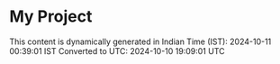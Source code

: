 # My Project

This content is dynamically generated in Indian Time (IST): 2024-10-11 00:39:01 IST
Converted to UTC: 2024-10-10 19:09:01 UTC
